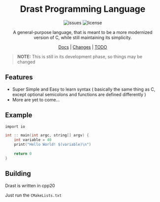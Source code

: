 <div align="center">

# Drast Programming Language

![issues](https://img.shields.io/github/issues/Malvion/drast?style=flat-square)
![license](https://img.shields.io/github/license/Malvion/drast?style=flat-square)

A general-purpose language, that is meant to be a more modernized version of C, while still maintaining its simplicity.

[Docs](docs/docs.md) | [Changes](Changes.md) | [TODO](TODO.md)

</div>

> **NOTE:** This is still in its development phase, so things may be changed

## Features

- Super Simple and Easy to learn syntax ( basically the same thing as C, except optional semicolons and functions are
  defined differently )
- More are yet to come...

## Example

```c
import io

int :: main(int argc, string[] argv) {
	int variable = 40
    print("Hello World! $(variable)\n")
    
    return 0
}
```

## Building

Drast is written in cpp20

Just run the `CMakeLists.txt`